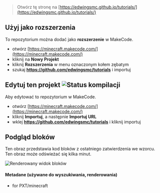
> Otwórz tę stronę na [https://edwingsmc.github.io/tutorials/](https://edwingsmc.github.io/tutorials/)

## Użyj jako rozszerzenia

To repozytorium można dodać jako **rozszerzenie** w MakeCode.

* otwórz [https://minecraft.makecode.com/](https://minecraft.makecode.com/)
* kliknij na **Nowy Projekt**
* kliknij **Rozszerzenia** w menu oznaczonym kołem zębatym
* szukaj **https://github.com/edwingsmc/tutorials** i importuj

## Edytuj ten projekt ![Status kompilacji](https://github.com/edwingsmc/tutorials/workflows/MakeCode/badge.svg)

Aby edytować to repozytorium w MakeCode.

* otwórz [https://minecraft.makecode.com/](https://minecraft.makecode.com/)
* kliknij **Importuj**, a następnie **Importuj URL**
* wklej **https://github.com/edwingsmc/tutorials** i kliknij importuj

## Podgląd bloków

Ten obraz przedstawia kod bloków z ostatniego zatwierdzenia we wzorcu.
Ten obraz może odświeżać się kilka minut.

![Renderowany widok bloków](https://github.com/edwingsmc/tutorials/raw/master/.github/makecode/blocks.png)

#### Metadane (używane do wyszukiwania, renderowania)

* for PXT/minecraft
<script src="https://makecode.com/gh-pages-embed.js"></script><script>makeCodeRender("{{ site.makecode.home_url }}", "{{ site.github.owner_name }}/{{ site.github.repository_name }}");</script>

